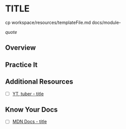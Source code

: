# TITLE

cp workspace/resources/templateFile.md docs/module-

*quote*

## Overview
<!-- ! Video Contents:  (width="655" height="368", ratio 1.77) -->

## Practice It

<!-- [Try it yourself](https://replit.com)! -->
<!-- [Try it yourself](https://codepen.io)! -->

## Additional Resources

- [ ] [YT, tuber - title]()

## Know Your Docs

- [ ] [MDN Docs - title]()


<!-- ! END OF VIDEO 101.1.3.1 - TITLE-->
<!-- ? Video Numbering and Title system: CourseNumber.ModuleNumber.LessonNumber.VideoNumber -->
<!-- * (VIDEO 101.2.4.3 - "CSS Selectors") === 101 Course, Module 2, Lesson 4, Video 3 - "CSS Selectors" -->

<!-- 

```javascript

```

| Method      | Description                          |
| ----------- | ------------------------------------ |
| `GET`       | Fetch resource                       |
| `PUT`       | Update resource |
| `DELETE`    | Delete resource |


    `line numbers`
:do you like 'em?


++slash++
https://facelessuser.github.io/pymdown-extensions/extensions/keys/

=== "Javascript"

    ```javascript
    ```

=== "Python"

  ```python
  ```

=== "Example"
    ```console
      .
    ```

=== "Instructions"
    ```markdown
      .
    ```

=== "Result"
    ![PIC](./../images/pic.png)
-->